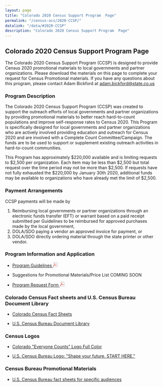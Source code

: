 ```yaml
---
layout: page
title: "Colorado 2020 Census Support Program  Page"
permalink: "/census-acs/2020-CCSP/"
datalink: "/data/#2020-CCSP"
description: "Colorado 2020 Census Support Program  Page"
---
```


## Colorado 2020 Census Support Program  Page
 
 The Colorado 2020 Census Support Program (CCSP) is  designed to provide Census 2020 promotional materials to local governments and partner organizations. 
 Please download the materials on this page to complete your request for Census Promotional  materials. 
 If you have any questions about this program, please contact Adam Bickford at [adam.bickford@state.co.us](maito:adam.bickford@state.co.us)
 
### Program Description
 
The Colorado 2020 Census Support Program (CCSP) was created to support the outreach efforts of local governments and partner organizations by providing promotional materials to better reach hard-to-count 
populations and improve self-response rates to Census 2020.  This Program is specifically designed for local governments and partner organizations who are actively involved providing education and outreach for Census 2020 and are involved with a Complete Count Committee/Campaign.  The funds are to be used to support or supplement existing outreach activities in hard-to-count communities.  

This Program has approximately $220,000 available and is limiting requests to $2,500 per organization.  Each item may be less than $2,500 but total request over the time period may not be more than $2,500.  If requests have not fully exhausted the $220,000 by January 30th 2020, additional funds may be available to organizations who have already met the limit of $2,500. 

 
### Payment Arrangements
 CCSP payments will be made by
 
1. Reimbursing local governments or partner organizations  through an electronic funds transfer (EFT) or warrant based on a paid receipt submitted per Guidelines to be reimbursed for approved purchases made by the local government,
2. DOLA/SDO paying a vendor an approved invoice for payment, or
3. DOLA/SDO directly ordering material through the state printer or other vendor.

 
 
### Program Information and Application
- [Program Guidelines ![pdf](/images/page_white_acrobat.png 'download pdf file')](https://drive.google.com/open?id=15NBpLCs6xWbz8Xtnf8NewcszAqwAj53f)

- Suggestions for Promotional Materials/Price List COMING SOON

- [Program Request Form ![pdf](/images/page_white_acrobat.png 'download pdf file')](https://drive.google.com/uc?export=download&id=127eiyF7cwIYxtI9yKwwu5Y3HTYgtocTl)

### Colorado Census Fact sheets and U.S. Census Bureau Document Library
- [Colorado Census Fact Sheets](https://demography.dola.colorado.gov/census-acs/2020-factsheets/)

- [U.S. Census Bureau Document Library](https://drive.google.com/open?id=1tgRUS4F0BS1Cl4Thmy8SQioG0e2eV7fy)

### Census Logos
- [Colorado "Everyone Counts" Logo Full Color](https://drive.google.com/uc?export=download&id=1R_lNQ2OM7cmUmrVfXAoQ8nLFwsMEUO1V)

- [U.S. Census Bureau Logo: "Shape your future. START HERE."](https://drive.google.com/uc?export=download&id=1KintrXC5oJdBrPAEQ05OvtViZLuiAmp9)
 
 
### Census Bureau Promotional Materials
- [U.S. Census Bureau fact sheets for specific audiences](https://2020census.gov/en/partners/promotional-materials.html#specific-groups)
